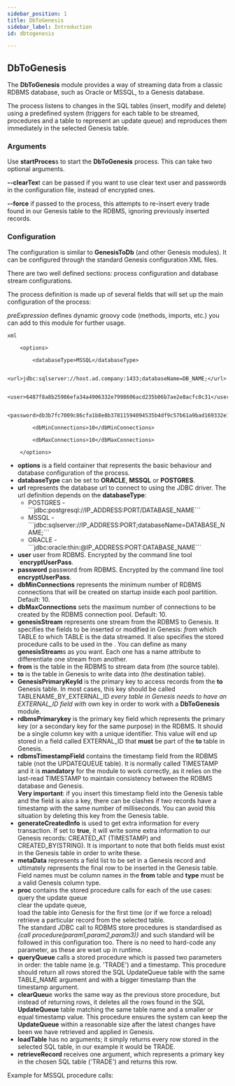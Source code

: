 ```yaml
---
sidebar_position: 1
title: DbToGenesis
sidebar_label: Introduction
id: dbtogenesis

---
```

## DbToGenesis

The **DbToGenesis** module provides a way of streaming data from a classic RDBMS database, such as Oracle or MSSQL, to a Genesis database.

The process listens to changes in the SQL tables (insert, modify and delete) using a predefined system (triggers for each table to be streamed, procedures and a table to represent an update queue) and reproduces them immediately in the selected Genesis table.

### Arguments

Use **startProces**s to start the **DbToGenesis** process. This can take two optional arguments.

**--clearTex**t can be passed if you want to use clear text user and passwords in the configuration file, instead of encrypted ones.

**--force** if passed to the process, this  attempts to re-insert every trade found in our Genesis table to the RDBMS, ignoring previously inserted records.

### Configuration

The configuration is similar to **GenesisToDb** (and other Genesis modules). It can be configured through the standard Genesis configuration XML files.

There are two well defined sections: process configuration and database stream configurations.

The process definition is made up of several fields that will set up the main configuration of the process:

_preExpression_ defines dynamic groovy code (methods, imports, etc.) you can add to this module for further usage.

    xml
    
        <options>
    
            <databaseType>MSSQL</databaseType>
    
            <url>jdbc:sqlserver://host.ad.company:1433;databaseName=DB_NAME;</url>
    
            <user>6487f8a8b25986efa34a4906332e7998606acd235b06b7ae2e8acfc0c31</user>
    
            <password>db3b7fc7009c86cfa1b8e8b37811594094535b4df9c57b61a9bad169332e1f7c</password>
    
            <dbMinConnections>10</dbMinConnections>
    
            <dbMaxConnections>10</dbMaxConnections>
    
        </options>

* **options** is a field container that represents the basic behaviour and database configuration of the process.
* **databaseType** can be set to **ORACLE**, **MSSQL** or **POSTGRES**.
* **url** represents the database url to connect to using the JDBC driver. The url definition depends on the **databaseType**:
  * POSTGRES - \`\`\`<url>jdbc:postgresql://IP_ADDRESS:PORT/DATABASE_NAME</url>\`\`\`
  * MSSQL - \`\`\`<url>jdbc:sqlserver://IP_ADDRESS:PORT;databaseName=DATABASE_NAME;</url>\`\`\`
  * ORACLE - \`\`\`<url>jdbc:oracle:thin:@IP_ADDRESS:PORT:DATABASE_NAME</url>\`\`\`
* **user** user from RDBMS. Encrypted by the command line tool \`**encryptUserPass**.
* **password** password from RDBMS. Encrypted by the command line tool **encryptUserPass**.
* **dbMinConnections** represents the minimum number of RDBMS connections that will be created on startup inside each pool partition. Default: 10.
* **dbMaxConnections** sets the maximum number of connections to be created by the RDBMS connection pool. Default: 10.
* **genesisStream** represents one stream from the RDBMS to Genesis. It specifies the fields to be inserted or modified in Genesis: _from_ which TABLE _to_ which TABLE is the data streamed. It also specifies the stored procedure calls to be used in the . You can define as many **genesisStream**s as you want. Each one has a name attribute to differentiate one stream from another.
* **from** is the table in the RDBMS to stream data from (the source table).
* **to** is the table in Genesis to write data into (the destination table).
* **GenesisPrimaryKeyId** is the primary key to access records from the **to** Genesis table. In most cases, this key should be called TABLENAME_BY_EXTERNAL_ID _every table in Genesis needs to have an EXTERNAL_ID field with_ own key in order to work with a **DbToGenesis** module.
* **rdbmsPrimarykey** is the primary key field which represents the primary key (or a secondary key for the same purpose) in the RDBMS. It should be a single column key with a unique identifier. This value will end up stored in a field called EXTERNAL_ID that **must** be part of the **to** table in Genesis.
* **rdbmsTimestampField** contains the timestamp field from the RDBMS table (not the UPDATEQUEUE table). It is normally called TIMESTAMP and it is **mandatory** for the module to work correctly, as it relies on the last-read TIMESTAMP to maintain consistency between the RDBMS database and Genesis.   
  **Very important**: if you insert this timestamp field into the Genesis table and the field is also a key, there can be clashes if two records have a timestamp with the same number of milliseconds. You can avoid this situation by deleting this key from the Genesis table.
* **generateCreatedInfo** is used to get extra information for every transaction. If set to **true**, it will write some extra information to our Genesis records: CREATED_AT (TIMESTAMP) and CREATED_BY(STRING). It is important to note that both fields must exist in the Genesis table in order to write these.
* **metaData** represents a field list to be set in a Genesis record and ultimately represents the final row to be inserted in the Genesis table. Field names must be column names in the **from** table and **type** must be a valid Genesis column type.
* **proc** contains the stored procedure calls for each of the use cases:   
  query the update queue  
  clear the update queue,   
  load the table into Genesis for the first time (or if we force a reload)  
  retrieve a particular record from the selected table.   
  The standard JDBC call to RDBMS store procedures is standardised as _{call procedure(param1,param2,param3)}_ and such standard will be followed in this configuration too. There is no need to hard-code any parameter, as these are wset up in runtime.
* **queryQueue** calls a stored procedure which is passed two parameters in order: the table name (e.g. 'TRADE') and a timestamp. This procedure should return all rows stored the SQL UpdateQueue table with the same TABLE_NAME argument and with a bigger timestamp than the timestamp argument.
* **clearQueu**e works the same way as the previous store procedure, but instead of returning rows, it deletes all the rows found in the SQL **UpdateQueue** table matching the same table name and a smaller or equal timestamp value. This procedure ensures the system can keep the **UpdateQueue** within a reasonable size after the latest changes have been we have retrieved and applied in Genesis.
* **loadTable** has no arguments; it  simply returns every row stored in the selected SQL table, in our example it would be TRADE.
* **retrieveRecord** receives one argument, which represents a primary key in the chosen SQL table ('TRADE') and returns this row.

Example for MSSQL procedure calls: